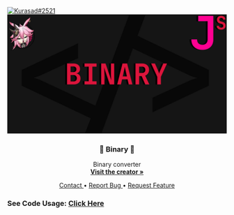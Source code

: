 <p>
    <a href="https://twitter.com/iKurasad">
        <img src="https://img.shields.io/badge/Creator-Kurasad%232521-%23ff0092" alt="Kurasad#2521" />
    </a>
    <a href="https://github.com/DPulavarthy/Jonin-Services"
        title="All code regarding Jonin and Jonin Services is protected.">
        <img src="../../assets/jonin-services-binary.jpg" alt="Jonin Services Image" />
    </a>
    <h3 align="center"> 💠 Binary 💠 </h3>
    <p align="center"> Binary converter
        <br />
        <a href="https://kura.gq"><strong> Visit the creator » </strong></a>
    </p>
    <p align="center">
        <a href="https://discord.gg/H5PwwSJ"> Contact </a>
        •
        <a href="https://github.com/DPulavarthy/Ganyu/issues"> Report Bug </a>
        •
        <a href="https://github.com/DPulavarthy/Ganyu/issues"> Request Feature </a>
    </p>
</p>

### See Code Usage: [Click Here](../../example.js#L18)
